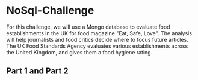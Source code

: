 # NoSql-Challenge

For this challenge, we will use a Mongo database to evaluate food establishments in the UK for food magazine "Eat, Safe, Love". The analysis will help journalists and food critics decide where to focus future articles.  The UK Food Standards Agency evaluates various establishments across the United Kingdom, and gives them a food hygiene rating.  

## Part 1 and Part 2
